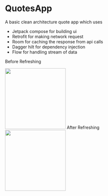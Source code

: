 # QuotesApp
A basic clean architecture quote app which uses 
- Jetpack compose for building ui
- Retrofit for making network request
- Room for caching the response from api calls
- Dagger hilt for dependency injection
- Flow for handling stream of data



Before Refreshing

<img src="https://user-images.githubusercontent.com/98791022/163914979-8ce8f8c7-1f60-4f72-99df-6e6e0d97ce71.jpg" width="200">
After Refreshing

<img src="https://user-images.githubusercontent.com/98791022/163914991-85fc69ad-345b-426a-9c30-a52d7e5a010f.jpg" width="200">


